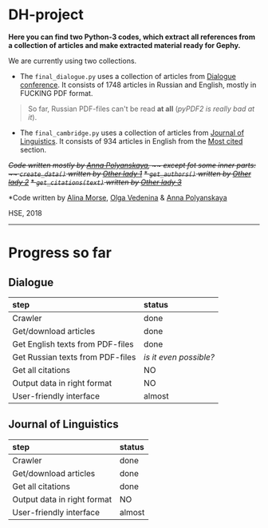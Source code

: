 # DH-project
**Here you can find two Python-3 codes, which extract all references from a collection of articles and make extracted material ready for Gephy.**

We are currently using two collections.

* The `final_dialogue.py` uses a collection of articles from [Dialogue conference](http://www.dialog-21.ru/).
It consists of 1748 articles in Russian and English, mostly in FUCKING PDF format.

> So far, Russian PDF-files can't be read **at all** (*pyPDF2 is really bad at it*).

* The `final_cambridge.py` uses a collection of articles from [Journal of Linguistics](https://www.cambridge.org/core/journals/journal-of-linguistics).
It consists of 934 articles in English from the [Most cited](https://www.cambridge.org/core/journals/journal-of-linguistics/most-cited) section.


~~*Code written mostly by [Anna Polyanskaya](vk.com/aglade), ~~
~~except fot some inner parts:~~
~~* *`create_data()` written by [Other lady 1]()*~~
~~* *`get_authors()` written by [Other lady 2]()*~~
~~* *`get_citations(text)` written by [Other lady 3]()*~~

*Code written by [Alina Morse](), [Olga Vedenina]() & [Anna Polyanskaya](vk.com/aglade)


HSE, 2018
___

# Progress so far

## Dialogue

step|status
:---|:---
Crawler| done
Get/download articles| done
Get English texts from PDF-files| done
Get Russian texts from PDF-files| *is it even possible?*
Get all citations| NO
Output data in right format| NO
User-friendly interface| almost

## Journal of Linguistics

step|status
:---|:---
Crawler| done
Get/download articles| done
Get all citations| done
Output data in right format| NO
User-friendly interface| almost
